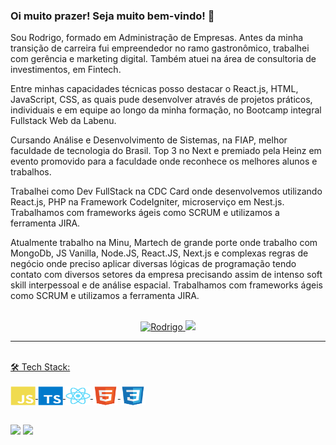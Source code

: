 ### Oi muito prazer! Seja muito bem-vindo! 👋

Sou Rodrigo, formado em Administração de Empresas. Antes da minha transição de carreira fui empreendedor no ramo gastronômico, trabalhei com gerência e marketing digital. Também atuei na área de consultoria de investimentos, em Fintech. 

Entre minhas capacidades técnicas posso destacar o React.js, HTML, JavaScript, CSS, as quais pude desenvolver através de projetos práticos, individuais e em equipe ao longo da minha formação, no Bootcamp integral Fullstack Web da Labenu. 

Cursando Análise e Desenvolvimento de Sistemas, na FIAP, melhor faculdade de tecnologia do Brasil. Top 3 no Next e premiado pela Heinz em evento promovido para a faculdade onde reconhece os melhores alunos e trabalhos.

Trabalhei como Dev FullStack na CDC Card onde desenvolvemos utilizando React.js, PHP na Framework CodeIgniter, microserviço em Nest.js. Trabalhamos com frameworks ágeis como SCRUM e utilizamos a ferramenta JIRA.

Atualmente trabalho na Minu, Martech de grande porte onde trabalho com MongoDb, JS Vanilla, Node.JS, React.JS, Next.js e complexas regras de negócio onde preciso aplicar diversas lógicas de programação tendo contato com diversos setores da empresa precisando assim de intenso soft skill interpessoal e de análise espacial. Trabalhamos com frameworks ágeis como SCRUM e utilizamos a ferramenta JIRA.

<div align="center">
    <br>

<a href="https://github.com/SantosRodrigo89">
    <img  height=180em src="https://github-readme-stats.vercel.app/api/top-langs?username=SantosRodrigo89&show_icons=true&theme=radical&locale=en&layout=compact" alt="Rodrigo" />
  <img height="180em" src="https://github-readme-stats.vercel.app/api?username=SantosRodrigo89&show_icons=true&theme=dracula&include_all_commits=true&count_private=true"/>
  
  <br>
</div>
  
  ---------------------------------------------------------------------------------------


<div style="display: inline_block"><br>
  🛠 Tech Stack:   <br>
    <br>
  <img align="center" alt="Rafa-Js" height="30" width="40" src="https://raw.githubusercontent.com/devicons/devicon/master/icons/javascript/javascript-plain.svg">
  <img align="center" alt="Rafa-Ts" height="30" width="40" src="https://raw.githubusercontent.com/devicons/devicon/master/icons/typescript/typescript-plain.svg">
  <img align="center" alt="Rafa-React" height="30" width="40" src="https://raw.githubusercontent.com/devicons/devicon/master/icons/react/react-original.svg">
  <img align="center" alt="Rafa-HTML" height="30" width="40" src="https://raw.githubusercontent.com/devicons/devicon/master/icons/html5/html5-original.svg">
  <img align="center" alt="Rafa-CSS" height="30" width="40" src="https://raw.githubusercontent.com/devicons/devicon/master/icons/css3/css3-original.svg">
 
  
</div>

<div> 
    <br>

  <a href = "mailto:rodrigo.v.santos89@gmail.com"><img src="https://img.shields.io/badge/-Gmail-%23333?style=for-the-badge&logo=gmail&logoColor=white" target="_blank"></a>
  <a href="https://www.linkedin.com/in/rodrigo-s-b9ba696a/" target="_blank"><img src="https://img.shields.io/badge/-LinkedIn-%230077B5?style=for-the-badge&logo=linkedin&logoColor=white" target="_blank"></a> 
 
 
</div>

</div>


  
  ##




<!--
**SantosRodrigo89/SantosRodrigo89** is a ✨ _special_ ✨ repository because its `README.md` (this file) appears on your GitHub profile.

Here are some ideas to get you started:

- 🔭 I’m currently working on ...
- 🌱 I’m currently learning ...
- 👯 I’m looking to collaborate on ...
- 🤔 I’m looking for help with ...
- 💬 Ask me about ...
- 📫 How to reach me: ...
- 😄 Pronouns: ...
- ⚡ Fun fact: ...
-->

